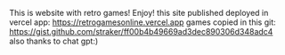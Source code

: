 This is website with retro games! Enjoy!
this site published deployed in vercel app: https://retrogamesonline.vercel.app
games copied in this git: https://gist.github.com/straker/ff00b4b49669ad3dec890306d348adc4
also thanks to chat gpt:)

